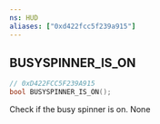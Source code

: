 ```yaml
---
ns: HUD
aliases: ["0xd422fcc5f239a915"]
---
```

## BUSYSPINNER_IS_ON

```c
// 0xD422FCC5F239A915
bool BUSYSPINNER_IS_ON();
```

Check if the busy spinner is on.
None

